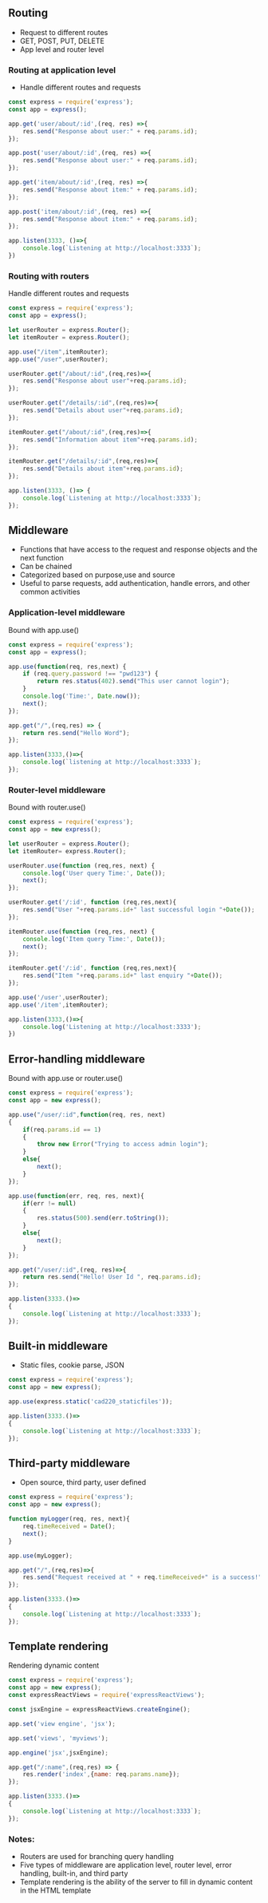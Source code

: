 ## Routing

* Request to different routes
* GET, POST, PUT, DELETE
* App level and router level

### Routing at application level

* Handle different routes and requests

``` JavaScript
const express = require('express');
const app = express();

app.get('user/about/:id',(req, res) =>{
    res.send("Response about user:" + req.params.id);
});

app.post('user/about/:id',(req, res) =>{
    res.send("Response about user:" + req.params.id);
});

app.get('item/about/:id',(req, res) =>{
    res.send("Response about item:" + req.params.id);
});

app.post('item/about/:id',(req, res) =>{
    res.send("Response about item:" + req.params.id);
});

app.listen(3333, ()=>{
    console.log(`Listening at http://localhost:3333`);
})
```
### Routing with routers
Handle different routes and requests

``` JavaScript
const express = require('express');
const app = express();

let userRouter = express.Router();
let itemRouter = express.Router();

app.use("/item",itemRouter);
app.use("/user",userRouter);

userRouter.get("/about/:id",(req,res)=>{
    res.send("Response about user"+req.params.id);
});

userRouter.get("/details/:id",(req,res)=>{
    res.send("Details about user"+req.params.id);
});

itemRouter.get("/about/:id",(req,res)=>{
    res.send("Information about item"+req.params.id);
});

itemRouter.get("/details/:id",(req,res)=>{
    res.send("Details about item"+req.params.id);
});

app.listen(3333, ()=> {
    console.log(`Listening at http://localhost:3333`);
});

```

## Middleware
* Functions that have access to the request and response objects and the next function
* Can be chained
* Categorized based on purpose,use and source
* Useful to parse requests, add authentication, handle errors, and other common activities

### Application-level middleware
Bound with app.use()

```JavaScript
const express = require('express');
const app = express();

app.use(function(req, res,next) {
    if (req.query.password !== "pwd123") {
        return res.status(402).send("This user cannot login");
    }
    console.log('Time:', Date.now());
    next();
});

app.get("/",(req,res) => {
    return res.send("Hello Word");
});

app.listen(3333,()=>{
    console.log(`listening at http://localhost:3333`);
});
```

### Router-level middleware
Bound with router.use()

``` JavaScript
const express = require('express');
const app = new express();

let userRouter = express.Router();
let itemRouter= express.Router();

userRouter.use(function (req,res, next) {
    console.log('User query Time:', Date());
    next();
});

userRouter.get('/:id', function (req,res,next){
    res.send("User "+req.params.id+" last successful login "+Date());
});

itemRouter.use(function (req,res, next) {
    console.log('Item query Time:', Date());
    next();
});

itemRouter.get('/:id', function (req,res,next){
    res.send("Item "+req.params.id+" last enquiry "+Date());
});

app.use('/user',userRouter);
app.use('/item',itemRouter);

app.listen(3333,()=>{
    console.log('Listening at http://localhost:3333');
})
```

## Error-handling middleware

Bound with app.use or router.use()

``` JavaScript
const express = require('express');
const app = new express();

app.use("/user/:id",function(req, res, next)
{
    if(req.params.id == 1)
    {
        throw new Error("Trying to access admin login");
    }
    else{
        next();
    }
});

app.use(function(err, req, res, next){
    if(err != null)
    {
        res.status(500).send(err.toString());
    }
    else{
        next();
    }
});

app.get("/user/:id",(req, res)=>{
    return res.send("Hello! User Id ", req.params.id);
});

app.listen(3333.()=>
{
    console.log(`Listening at http://localhost:3333`);
});

```

## Built-in middleware

* Static files, cookie parse, JSON

``` JavaScript
const express = require('express');
const app = new express();

app.use(express.static('cad220_staticfiles'));

app.listen(3333.()=>
{
    console.log(`Listening at http://localhost:3333`);
});
```

## Third-party middleware
* Open source, third party, user defined

```JavaScript
const express = require('express');
const app = new express();

function myLogger(req, res, next){
    req.timeReceived = Date();
    next();
}

app.use(myLogger);

app.get("/",(req,res)=>{
    res.send("Request received at " + req.timeReceived+" is a success!");
});

app.listen(3333.()=>
{
    console.log(`Listening at http://localhost:3333`);
});
```

## Template rendering

Rendering dynamic content

```JavaScript
const express = require('express');
const app = new express();
const expressReactViews = require('expressReactViews');

const jsxEngine = expressReactViews.createEngine();

app.set('view engine', 'jsx');

app.set('views', 'myviews');

app.engine('jsx',jsxEngine);

app.get("/:name",(req,res) => {
    res.render('index',{name: req.params.name});
});

app.listen(3333.()=>
{
    console.log(`Listening at http://localhost:3333`);
});
```

### Notes:

* Routers are used for branching query handling
* Five types of middleware are application level, router level, error handling, built-in, and third party
* Template rendering is the ability of the server to fill in dynamic content in the HTML template



